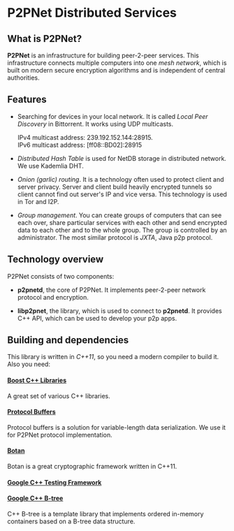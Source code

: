 P2PNet Distributed Services
===========================

What is P2PNet?
---------------
**P2PNet** is an infrastructure for building peer-2-peer services. This infrastructure connects multiple computers into one *mesh network*, which is built on modern secure encryption algorithms and is independent of central authorities.

Features
--------

- Searching for devices in your local network. It is called *Local Peer Discovery* in Bittorrent. It works using UDP multicasts.
    
    IPv4 multicast address: 239.192.152.144:28915.  
    IPv6 multicast address: [ff08::BD02]:28915

- *Distributed Hash Table* is used for NetDB storage in distributed network. We use Kademlia DHT.
- *Onion (garlic) routing*. It is a technology often used to protect client and server privacy. Server and client build heavily encrypted tunnels so client cannot find out server's IP and vice versa. This technology is used in Tor and I2P.
- *Group management*. You can create groups of computers that can see each over, share particular services with each other and send encrypted data to each other and to the whole group. The group is controlled by an administrator. The most similar protocol is *JXTA*, Java p2p protocol.

Technology overview
-------------------

P2PNet consists of two components:

- **p2pnetd**, the core of P2PNet. It implements peer-2-peer network protocol and encryption.

- **libp2pnet**, the library, which is used to connect to **p2pnetd**. It provides C++ API, which can be used to develop your p2p apps.

Building and dependencies
-------------------------
This library is written in *C++11*, so you need a modern compiler to build it. Also you need:

#### [Boost C++ Libraries](http://boost.org)
A great set of various C++ libraries.
#### [Protocol Buffers](http://code.google.com/p/protobuf/)
Protocol buffers is a solution for variable-length data serialization. We use it for P2PNet protocol implementation.
#### [Botan](http://botan.randombit.net/)
Botan is a great cryptographic framework written in C++11.
#### [Google C++ Testing Framework](http://code.google.com/p/googletest/)
#### [Google C++ B-tree](https://code.google.com/p/cpp-btree/)
C++ B-tree is a template library that implements ordered in-memory containers based on a B-tree data structure.

